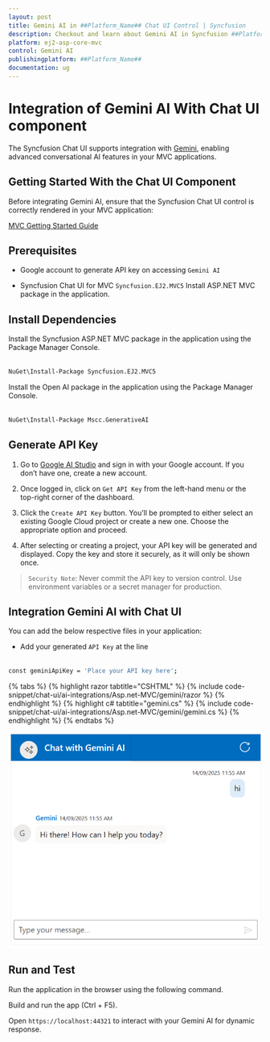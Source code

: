 ```yaml
---
layout: post
title: Gemini AI in ##Platform_Name## Chat UI Control | Syncfusion
description: Checkout and learn about Gemini AI in Syncfusion ##Platform_Name## Chat UI control of Syncfusion Essential JS 2 and more.
platform: ej2-asp-core-mvc
control: Gemini AI
publishingplatform: ##Platform_Name##
documentation: ug
---
```


# Integration of Gemini AI With Chat UI component 

The Syncfusion Chat UI supports integration with [Gemini](https://ai.google.dev/gemini-api/docs), enabling advanced conversational AI features in your MVC applications.

## Getting Started With the Chat UI Component

Before integrating Gemini AI, ensure that the Syncfusion Chat UI control is correctly rendered in your MVC application:

[ MVC Getting Started Guide](../getting-started)

## Prerequisites

* Google account to generate API key on accessing `Gemini AI`

* Syncfusion Chat UI for MVC `Syncfusion.EJ2.MVC5` Install ASP.NET MVC package in the application.

## Install Dependencies

Install the Syncfusion ASP.NET MVC package in the application using the Package Manager Console.

```bash 

NuGet\Install-Package Syncfusion.EJ2.MVC5

```

Install the Open AI package in the application using the Package Manager Console.

```bash 

NuGet\Install-Package Mscc.GenerativeAI

```

## Generate API Key

1. Go to [Google AI Studio](https://aistudio.google.com/app/apikey) and sign in with your Google account. If you don’t have one, create a new account. 

2. Once logged in, click on `Get API Key` from the left-hand menu or the top-right corner of the dashboard. 

3. Click the `Create API Key` button. You’ll be prompted to either select an existing Google Cloud project or create a new one. Choose the appropriate option and proceed. 

4. After selecting or creating a project, your API key will be generated and displayed. Copy the key and store it securely, as it will only be shown once.

> `Security Note`: Never commit the API key to version control. Use environment variables or a secret manager for production.

##  Integration Gemini AI with Chat UI

You can add the below respective files in your application:

* Add your generated `API Key` at the line 

```bash

const geminiApiKey = 'Place your API key here'; 

```

{% tabs %}
{% highlight razor tabtitle="CSHTML" %}
{% include code-snippet/chat-ui/ai-integrations/Asp.net-MVC/gemini/razor %}
{% endhighlight %}
{% highlight c# tabtitle="gemini.cs" %}
{% include code-snippet/chat-ui/ai-integrations/Asp.net-MVC/gemini/gemini.cs %}
{% endhighlight %}
{% endtabs %}

![gemini](../../images/gemini.png)

## Run and Test 

Run the application in the browser using the following command.

Build and run the app (Ctrl + F5).

Open `https://localhost:44321` to interact with your Gemini AI for dynamic response.